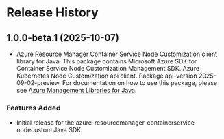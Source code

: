# Release History

## 1.0.0-beta.1 (2025-10-07)

- Azure Resource Manager Container Service Node Customization client library for Java. This package contains Microsoft Azure SDK for Container Service Node Customization Management SDK. Azure Kubernetes Node Customization api client. Package api-version 2025-09-02-preview. For documentation on how to use this package, please see [Azure Management Libraries for Java](https://aka.ms/azsdk/java/mgmt).
### Features Added

- Initial release for the azure-resourcemanager-containerservice-nodecustom Java SDK.
